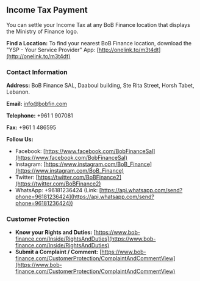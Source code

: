 ## Income Tax Payment

You can settle your Income Tax at any BoB Finance location that displays the Ministry of Finance logo.

**Find a Location:**
To find your nearest BoB Finance location, download the "YSP - Your Service Provider" App: [http://onelink.to/m3t4dt](http://onelink.to/m3t4dt)

### Contact Information

**Address:**
BoB Finance SAL, Daaboul building, Ste Rita Street, Horsh Tabet, Lebanon.

**Email:**
[info@bobfin.com](mailto:info@bobfin.com)

**Telephone:**
+961 1 907081

**Fax:**
+961 1 486595

**Follow Us:**
*   Facebook: [https://www.facebook.com/BobFinanceSal](https://www.facebook.com/BobFinanceSal)
*   Instagram: [https://www.instagram.com/BoB_Finance](https://www.instagram.com/BoB_Finance)
*   Twitter: [https://twitter.com/BoBFinance2](https://twitter.com/BoBFinance2)
*   WhatsApp: +96181236424 (Link: [https://api.whatsapp.com/send?phone=96181236424](https://api.whatsapp.com/send?phone=96181236424))

### Customer Protection

*   **Know your Rights and Duties:** [https://www.bob-finance.com/Inside/RightsAndDuties](https://www.bob-finance.com/Inside/RightsAndDuties)
*   **Submit a Complaint / Comment:** [https://www.bob-finance.com/CustomerProtection/ComplaintAndCommentView](https://www.bob-finance.com/CustomerProtection/ComplaintAndCommentView)